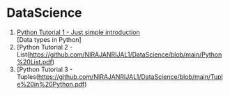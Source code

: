 # DataScience

1) [Python Tutorial 1 - Just simple introduction](https://github.com/NIRAJANRIJAL1/DataScience/blob/main/Python%20Tutorial%201.pdf)<br />
[Data types in Python]
2) [Python Tutorial 2 - List(https://github.com/NIRAJANRIJAL1/DataScience/blob/main/Python%20List.pdf)<br />
3) [Python Tutorial 3 - Tuples(https://github.com/NIRAJANRIJAL1/DataScience/blob/main/Tuple%20in%20Python.pdf)<br />
